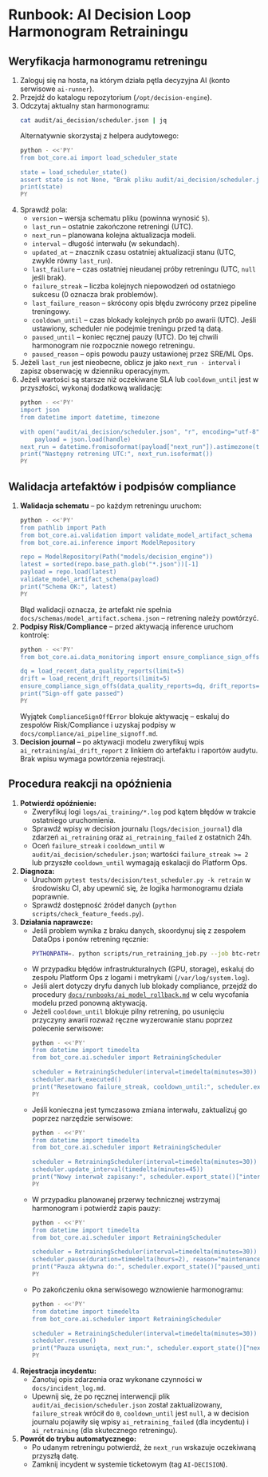 # Runbook: AI Decision Loop Harmonogram Retrainingu

## Weryfikacja harmonogramu retreningu
1. Zaloguj się na hosta, na którym działa pętla decyzyjna AI (konto serwisowe `ai-runner`).
2. Przejdź do katalogu repozytorium (`/opt/decision-engine`).
3. Odczytaj aktualny stan harmonogramu:
   ```bash
   cat audit/ai_decision/scheduler.json | jq
   ```
   Alternatywnie skorzystaj z helpera audytowego:
   ```bash
   python - <<'PY'
   from bot_core.ai import load_scheduler_state

   state = load_scheduler_state()
   assert state is not None, "Brak pliku audit/ai_decision/scheduler.json"
   print(state)
   PY
   ```
4. Sprawdź pola:
   - `version` – wersja schematu pliku (powinna wynosić `5`).
   - `last_run` – ostatnie zakończone retreningi (UTC).
   - `next_run` – planowana kolejna aktualizacja modeli.
   - `interval` – długość interwału (w sekundach).
   - `updated_at` – znacznik czasu ostatniej aktualizacji stanu (UTC, zwykle równy `last_run`).
   - `last_failure` – czas ostatniej nieudanej próby retreningu (UTC, `null` jeśli brak).
   - `failure_streak` – liczba kolejnych niepowodzeń od ostatniego sukcesu (0 oznacza brak problemów).
   - `last_failure_reason` – skrócony opis błędu zwrócony przez pipeline treningowy.
   - `cooldown_until` – czas blokady kolejnych prób po awarii (UTC). Jeśli ustawiony, scheduler nie podejmie treningu przed tą datą.
   - `paused_until` – koniec ręcznej pauzy (UTC). Do tej chwili harmonogram nie rozpocznie nowego retreningu.
   - `paused_reason` – opis powodu pauzy ustawionej przez SRE/ML Ops.
5. Jeżeli `last_run` jest nieobecne, oblicz je jako `next_run - interval` i zapisz obserwację w dzienniku operacyjnym.
6. Jeżeli wartości są starsze niż oczekiwane SLA lub `cooldown_until` jest w przyszłości, wykonaj dodatkową walidację:
   ```bash
   python - <<'PY'
   import json
   from datetime import datetime, timezone

   with open("audit/ai_decision/scheduler.json", "r", encoding="utf-8") as handle:
       payload = json.load(handle)
   next_run = datetime.fromisoformat(payload["next_run"]).astimezone(timezone.utc)
   print("Następny retrening UTC:", next_run.isoformat())
   PY
   ```

## Walidacja artefaktów i podpisów compliance
1. **Walidacja schematu** – po każdym retreningu uruchom:
   ```bash
   python - <<'PY'
   from pathlib import Path
   from bot_core.ai.validation import validate_model_artifact_schema
   from bot_core.ai.inference import ModelRepository

   repo = ModelRepository(Path("models/decision_engine"))
   latest = sorted(repo.base_path.glob("*.json"))[-1]
   payload = repo.load(latest)
   validate_model_artifact_schema(payload)
   print("Schema OK:", latest)
   PY
   ```
   Błąd walidacji oznacza, że artefakt nie spełnia `docs/schemas/model_artifact.schema.json` – retrening należy powtórzyć.
2. **Podpisy Risk/Compliance** – przed aktywacją inference uruchom kontrolę:
   ```bash
   python - <<'PY'
   from bot_core.ai.data_monitoring import ensure_compliance_sign_offs, load_recent_data_quality_reports, load_recent_drift_reports

   dq = load_recent_data_quality_reports(limit=5)
   drift = load_recent_drift_reports(limit=5)
   ensure_compliance_sign_offs(data_quality_reports=dq, drift_reports=drift)
   print("Sign-off gate passed")
   PY
   ```
   Wyjątek `ComplianceSignOffError` blokuje aktywację – eskaluj do zespołów Risk/Compliance i uzyskaj podpisy w `docs/compliance/ai_pipeline_signoff.md`.
3. **Decision journal** – po aktywacji modelu zweryfikuj wpis `ai_retraining`/`ai_drift_report` z linkiem do artefaktu i raportów audytu. Brak wpisu wymaga powtórzenia rejestracji.

## Procedura reakcji na opóźnienia
1. **Potwierdź opóźnienie:**
   - Zweryfikuj logi `logs/ai_training/*.log` pod kątem błędów w trakcie ostatniego uruchomienia.
   - Sprawdź wpisy w decision journalu (`logs/decision_journal`) dla zdarzeń `ai_retraining` oraz `ai_retraining_failed` z ostatnich 24h.
   - Oceń `failure_streak` i `cooldown_until` w `audit/ai_decision/scheduler.json`; wartości `failure_streak >= 2` lub przyszłe `cooldown_until` wymagają eskalacji do Platform Ops.
2. **Diagnoza:**
   - Uruchom `pytest tests/decision/test_scheduler.py -k retrain` w środowisku CI, aby upewnić się, że logika harmonogramu działa poprawnie.
   - Sprawdź dostępność źródeł danych (`python scripts/check_feature_feeds.py`).
3. **Działania naprawcze:**
   - Jeśli problem wynika z braku danych, skoordynuj się z zespołem DataOps i ponów retrening ręcznie:
     ```bash
     PYTHONPATH=. python scripts/run_retraining_job.py --job btc-retrain
     ```
   - W przypadku błędów infrastrukturalnych (GPU, storage), eskaluj do zespołu Platform Ops z logami i metrykami (`/var/log/system.log`).
   - Jeśli alert dotyczy dryfu danych lub blokady compliance, przejdź do procedury [`docs/runbooks/ai_model_rollback.md`](ai_model_rollback.md) w celu wycofania modelu przed ponowną aktywacją.
   - Jeżeli `cooldown_until` blokuje pilny retrening, po usunięciu przyczyny awarii rozważ ręczne wyzerowanie stanu poprzez polecenie serwisowe:
     ```bash
     python - <<'PY'
     from datetime import timedelta
     from bot_core.ai.scheduler import RetrainingScheduler

     scheduler = RetrainingScheduler(interval=timedelta(minutes=30))
     scheduler.mark_executed()
     print("Resetowano failure_streak, cooldown_until:", scheduler.export_state()["cooldown_until"])
     PY
     ```
   - Jeśli konieczna jest tymczasowa zmiana interwału, zaktualizuj go poprzez narzędzie serwisowe:
     ```bash
     python - <<'PY'
     from datetime import timedelta
     from bot_core.ai.scheduler import RetrainingScheduler

     scheduler = RetrainingScheduler(interval=timedelta(minutes=30))
     scheduler.update_interval(timedelta(minutes=45))
     print("Nowy interwał zapisany:", scheduler.export_state()["interval"], "s")
     PY
     ```
   - W przypadku planowanej przerwy technicznej wstrzymaj harmonogram i potwierdź zapis pauzy:
     ```bash
     python - <<'PY'
     from datetime import timedelta
     from bot_core.ai.scheduler import RetrainingScheduler

     scheduler = RetrainingScheduler(interval=timedelta(minutes=30))
     scheduler.pause(duration=timedelta(hours=2), reason="maintenance window")
     print("Pauza aktywna do:", scheduler.export_state()["paused_until"])
     PY
     ```
   - Po zakończeniu okna serwisowego wznowienie harmonogramu:
     ```bash
     python - <<'PY'
     from datetime import timedelta
     from bot_core.ai.scheduler import RetrainingScheduler

     scheduler = RetrainingScheduler(interval=timedelta(minutes=30))
     scheduler.resume()
     print("Pauza usunięta, next_run:", scheduler.export_state()["next_run"])
     PY
     ```
4. **Rejestracja incydentu:**
   - Zanotuj opis zdarzenia oraz wykonane czynności w `docs/incident_log.md`.
   - Upewnij się, że po ręcznej interwencji plik `audit/ai_decision/scheduler.json` został zaktualizowany, `failure_streak` wrócił do `0`, `cooldown_until` jest `null`, a w decision journalu pojawiły się wpisy `ai_retraining_failed` (dla incydentu) i `ai_retraining` (dla skutecznego retreningu).
5. **Powrót do trybu automatycznego:**
   - Po udanym retreningu potwierdź, że `next_run` wskazuje oczekiwaną przyszłą datę.
   - Zamknij incydent w systemie ticketowym (tag `AI-DECISION`).
